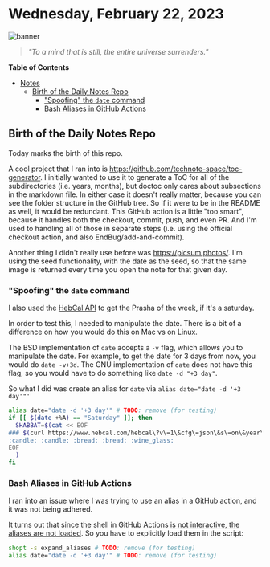# Wednesday, February 22, 2023
![banner](https://picsum.photos/seed/2023-February-22/500/200)
> _"To a mind that is still, the entire universe surrenders."_
<!-- START doctoc generated TOC please keep comment here to allow auto update -->
<!-- DON'T EDIT THIS SECTION, INSTEAD RE-RUN doctoc TO UPDATE -->
**Table of Contents**

- [Notes](#notes)
  - [Birth of the Daily Notes Repo](#birth-of-the-daily-notes-repo)
    - ["Spoofing" the `date` command](#spoofing-the-date-command)
    - [Bash Aliases in GitHub Actions](#bash-aliases-in-github-actions)

<!-- END doctoc generated TOC please keep comment here to allow auto update -->
## Birth of the Daily Notes Repo

Today marks the birth of this repo.

A cool project that I ran into is https://github.com/technote-space/toc-generator. I initially wanted to use it to generate a ToC for all of the subdirectories (i.e. years, months), but doctoc only cares about subsections in the markdown file. In either case it doesn't really matter, because you can see the folder structure in the GitHub tree. So if it were to be in the README as well, it would be redundant. This GitHub action is a little "too smart", because it handles both the checkout, commit, push, and even PR. And I'm used to handling all of those in separate steps (i.e. using the official checkout action, and also EndBug/add-and-commit).

Another thing I didn't really use before was https://picsum.photos/. I'm using the seed functionality, with the date as the seed, so that the same image is returned every time you open the note for that given day.

### "Spoofing" the `date` command

I also used the [HebCal API](https://www.hebcal.com/home/195/jewish-calendar-rest-api) to get the Prasha of the week, if it's a saturday.

In order to test this, I needed to manipulate the date. There is a bit of a difference on how you would do this on Mac vs on Linux.

The BSD implementation of `date` accepts a `-v` flag, which allows you to manipulate the date. For example, to get the date for 3 days from now, you would do `date -v+3d`. The GNU implementation of `date` does not have this flag, so you would have to do something like `date -d "+3 day"`.

So what I did was create an alias for `date` via `alias date="date -d '+3 day'"'`

```bash
alias date="date -d '+3 day'" # TODO: remove (for testing)
if [[ $(date +%A) == "Saturday" ]]; then
  SHABBAT=$(cat << EOF
### $(curl https://www.hebcal.com/hebcal\?v\=1\&cfg\=json\&s\=on\&year\=now\&start\=$(date +%Y)-$(date +%m)-$(date +%d)\&end\=$(date +%Y)-$(date +%m)-$(date +%d)\&geo\=none\&s\=on | jq -r '.items[].title')
:candle: :candle: :bread: :bread: :wine_glass:
EOF
  )
fi
```

### Bash Aliases in GitHub Actions

I ran into an issue where I was trying to use an alias in a GitHub action, and it was not being adhered.

It turns out that since the shell in GitHub Actions [is not interactive, the aliases are not loaded](https://github.com/actions/toolkit/issues/766#issuecomment-928305811). So you have to explicitly load them in the script:

```bash
shopt -s expand_aliases # TODO: remove (for testing)
alias date="date -d '+3 day'" # TODO: remove (for testing)
```

<!--- TODO: fill me out, if you have time today (above this line)--->
